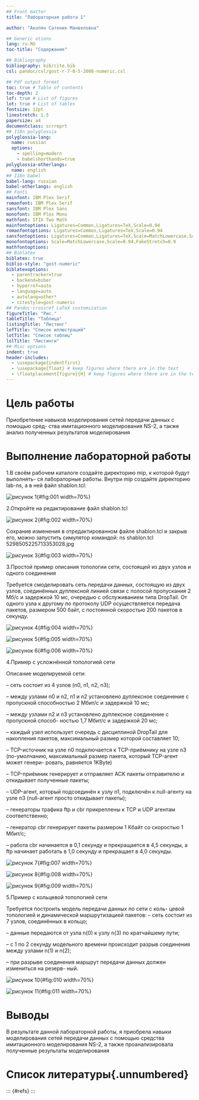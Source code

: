 ```yaml
---
## Front matter
title: "Лабораторная работа 1"

author: "Акопян Сатеник Манвеловна"

## Generic otions
lang: ru-RU
toc-title: "Содержание"

## Bibliography
bibliography: bib/cite.bib
csl: pandoc/csl/gost-r-7-0-5-2008-numeric.csl

## Pdf output format
toc: true # Table of contents
toc-depth: 2
lof: true # List of figures
lot: true # List of tables
fontsize: 12pt
linestretch: 1.5
papersize: a4
documentclass: scrreprt
## I18n polyglossia
polyglossia-lang:
  name: russian
  options:
	- spelling=modern
	- babelshorthands=true
polyglossia-otherlangs:
  name: english
## I18n babel
babel-lang: russian
babel-otherlangs: english
## Fonts
mainfont: IBM Plex Serif
romanfont: IBM Plex Serif
sansfont: IBM Plex Sans
monofont: IBM Plex Mono
mathfont: STIX Two Math
mainfontoptions: Ligatures=Common,Ligatures=TeX,Scale=0.94
romanfontoptions: Ligatures=Common,Ligatures=TeX,Scale=0.94
sansfontoptions: Ligatures=Common,Ligatures=TeX,Scale=MatchLowercase,Scale=0.94
monofontoptions: Scale=MatchLowercase,Scale=0.94,FakeStretch=0.9
mathfontoptions:
## Biblatex
biblatex: true
biblio-style: "gost-numeric"
biblatexoptions:
  - parentracker=true
  - backend=biber
  - hyperref=auto
  - language=auto
  - autolang=other*
  - citestyle=gost-numeric
## Pandoc-crossref LaTeX customization
figureTitle: "Рис."
tableTitle: "Таблица"
listingTitle: "Листинг"
lofTitle: "Список иллюстраций"
lotTitle: "Список таблиц"
lolTitle: "Листинги"
## Misc options
indent: true
header-includes:
  - \usepackage{indentfirst}
  - \usepackage{float} # keep figures where there are in the text
  - \floatplacement{figure}{H} # keep figures where there are in the text
---
```


# Цель работы

Приобретение навыков моделирования сетей передачи данных с помощью сред-
ства имитационного моделирования NS-2, а также анализ полученных результатов
моделирования


# Выполнение лабораторной работы

1.В своём рабочем каталоге создайте директорию mip, к которой будут выполнять-
ся лабораторные работы. Внутри mip создайте директорию lab-ns, а в ней файл
shablon.tcl:


![рисунок 1](image/5298505225713353023.jpg){#fig:001 width=70%}

2.Откройте на редактирование файл shablon.tcl


![рисунок 2](image/5298505225713353024.jpg){#fig:002 width=70%}


Сохранив изменения в отредактированном файле shablon.tcl и закрыв его,
можно запустить симулятор командой:
ns shablon.tcl
5298505225713353028.jpg

![рисунок 3](image/5298505225713353028.jpg){#fig:003 width=70%}

3.Простой пример описания топологии сети, состоящей из двух узлов и одного соединения

Требуется смоделировать сеть передачи данных, состоящую
из двух узлов, соединённых дуплексной линией связи с полосой пропускания 2
Мб/с и задержкой 10 мс, очередью с обслуживанием типа DropTail. От одного узла
к другому по протоколу UDP осуществляется передача пакетов, размером 500 байт,
с постоянной скоростью 200 пакетов в секунду.

![рисунок 4](image/5298505225713353030.jpg){#fig:004 width=70%}

![рисунок 5](image/5298505225713353031.jpg){#fig:005 width=70%}

![рисунок 6](image/5298858521133182023.jpg){#fig:006 width=70%}

4.Пример с усложнённой топологией сети

Описание моделируемой сети:

– сеть состоит из 4 узлов (n0, n1, n2, n3);

– между узлами n0 и n2, n1 и n2 установлено дуплексное соединение с пропускной
способностью 2 Мбит/с и задержкой 10 мс;

– между узлами n2 и n3 установлено дуплексное соединение с пропускной способ-
ностью 1,7 Мбит/с и задержкой 20 мс;

– каждый узел использует очередь с дисциплиной DropTail для накопления пакетов,
максимальный размер которой составляет 10;

– TCP-источник на узле n0 подключается к TCP-приёмнику на узле n3
(по-умолчанию, максимальный размер пакета, который TCP-агент может генери-
ровать, равняется 1KByte)

– TCP-приёмник генерирует и отправляет ACK пакеты отправителю и откидывает
полученные пакеты;

– UDP-агент, который подсоединён к узлу n1, подключён к null-агенту на узле n3
(null-агент просто откидывает пакеты);

– генераторы трафика ftp и cbr прикреплены к TCP и UDP агентам соответственно;

– генератор cbr генерирует пакеты размером 1 Кбайт со скоростью 1 Мбит/с;

– работа cbr начинается в 0,1 секунду и прекращается в 4,5 секунды, а ftp начинает
работать в 1,0 секунду и прекращает в 4,0 секунды.


![рисунок 7](image/5298505225713353032.jpg){#fig:007 width=70%}

![рисунок 8](image/5298505225713353033.jpg){#fig:008 width=70%}

![рисунок 9](image/5298505225713353034.jpg){#fig:009 width=70%}

5.Пример с кольцевой топологией сети

Требуется построить модель передачи данных по сети с коль-
цевой топологией и динамической маршрутизацией пакетов:
– сеть состоит из 7 узлов, соединённых в кольцо;

– данные передаются от узла n(0) к узлу n(3) по кратчайшему пути;

– с 1 по 2 секунду модельного времени происходит разрыв соединения между
узлами n(1) и n(2);

– при разрыве соединения маршрут передачи данных должен измениться на резерв-
ный.

![рисунок 10](image/5298505225713353035.jpg){#fig:010 width=70%}

![рисунок 11](image/5298858521133182024.jpg){#fig:011 width=70%}


# Выводы

В результате данной лабораторной работы, я приобрела навыки моделирования сетей передачи данных с помощью средства имитационного моделирования NS-2, а также проанализировала полученные результаты
моделирования

# Список литературы{.unnumbered}

::: {#refs}
:::
